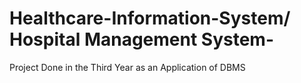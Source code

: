 # Healthcare-Information-System/ Hospital Management System-
Project Done in the Third Year as an Application of DBMS
